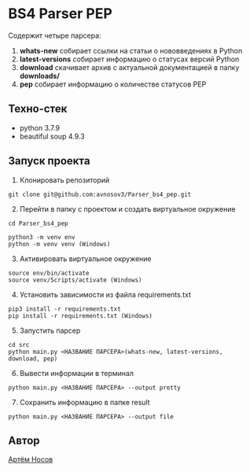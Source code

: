 # BS4 Parser PEP
Содержит четыре парсера:
1. **whats-new** собирает ссылки на статьи о нововведениях в Python    
2. **latest-versions** cобирает информацию о статусах версий Python    
3. **download** скачивает архив с актуальной документацией в папку **downloads/**    
4. **pep** собирает информацию о количестве статусов PEP 

## Техно-стек
* python 3.7.9
* beautiful soup 4.9.3

## Запуск проекта
1. Клонировать репозиторий
```
git clone git@github.com:avnosov3/Parser_bs4_pep.git
```
2. Перейти в папку с проектом и создать виртуальное окружение
```
cd Parser_bs4_pep
```
```
python3 -m venv env
python -m venv venv (Windows)
```
3. Активировать виртуальное окружение
```
source env/bin/activate
source venv/Scripts/activate (Windows)
```
4. Установить зависимости из файла requirements.txt
```
pip3 install -r requirements.txt
pip install -r requirements.txt (Windows)
```
5. Запустить парсер
```
cd src
python main.py <НАЗВАНИЕ ПАРСЕРА>(whats-new, latest-versions, download, pep)
```
6. Вывести информации в терминал
```
python main.py <НАЗВАНИЕ ПАРСЕРА> --output pretty
```
7. Cохранить информацию в папке result
```
python main.py <НАЗВАНИЕ ПАРСЕРА> --output file
```

## Автор
[Артём Носов](https://github.com/avnosov3)
